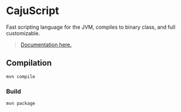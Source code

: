 # CajuScript

Fast scripting language for the JVM, compiles to binary class, and full customizable.

> [Documentation here.](https://github.com/cajuscript/cajuscript/blob/main/doc/README.md)

## Compilation

```
mvn compile
```
### Build

```
mvn package
```
